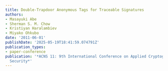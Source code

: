 ```yaml
---
title: Double-Trapdoor Anonymous Tags for Traceable Signatures
authors:
- Masayuki Abe
- Sherman S. M. Chow
- Kristiyan Haralambiev
- Miyako Ohkubo
date: '2011-06-01'
publishDate: '2025-05-19T18:41:59.074791Z'
publication_types:
- paper-conference
publication: '*ACNS 11: 9th International Conference on Applied Cryptography and Network
  Security*'
---
```

